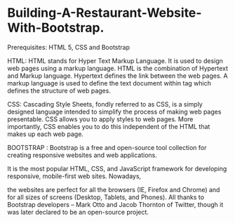 # Building-A-Restaurant-Website-With-Bootstrap.

Prerequisites: HTML 5, CSS and Bootstrap

HTML:  HTML stands for Hyper Text  Markup Language. It is used to design web pages using a markup language. 
HTML is the combination of Hypertext and Markup language. Hypertext defines the link between the web pages.
A markup language is used to define the text document within tag which defines the structure of web pages.

CSS: Cascading Style Sheets, fondly referred to as CSS, is a simply designed language intended to simplify the process of making web pages presentable.
CSS allows you to apply styles to web pages. More importantly, CSS enables you to do this independent of the HTML that makes up each web page.

BOOTSTRAP : Bootstrap is a free and open-source tool collection for creating responsive websites and web applications. 

It is the most popular HTML, CSS, and JavaScript framework for developing responsive, mobile-first web sites. Nowadays, 

the websites are perfect for all the browsers (IE, Firefox and Chrome) and for all sizes of screens (Desktop, Tablets,  and Phones). 
All thanks to Bootstrap developers – Mark Otto and Jacob Thornton of Twitter, though it was later declared to be an open-source project.
